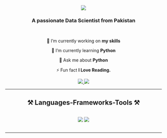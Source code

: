 <h1 align="center">
    <img src="https://readme-typing-svg.herokuapp.com/?font=Righteous&size=35&center=true&vCenter=true&width=500&height=70&duration=4000&lines=Hi+There!+👋;+I'm+Muhammad+Sohail!;" />
</h1>

<h3 align="center">A passionate Data Scientist from Pakistan </h3>

<br/>

<div align="center">
 
 🔭 I’m currently working on **my skills**
 
 🌱 I’m currently learning **Python**

💬 Ask me about **Python**

⚡ Fun fact **I Love Reading.**

 </div>
 
<div align="center"> 
  <a href="mailto:sohail.edu.mail@gmail.com>
    <img src="https://img.shields.io/badge/Gmail-333333?style=for-the-badge&logo=gmail&logoColor=red" />
  </a>
  <a href="https://linkedin.com/in/Muhammad-Sohail" target="_blank">
    <img src="https://img.shields.io/badge/LinkedIn-0077B5?style=for-the-badge&logo=linkedin&logoColor=white" target="_blank" />
  </a>
  <a href="https://github.com/SohailKhan-Py" target="_blank">
     <img src="https://img.shields.io/badge/Portfolio-FF5722?style=for-the-badge&logo=todoist&logoColor=white" target="_blank" /> <!-- sqlite, safari, google-chrome are other good icon options -->
  </a>
</div>

 <hr/>
 
<h2 align="center">⚒️ Languages-Frameworks-Tools ⚒️</h2>
<br/>
<div align="center">
    <img src="https://skillicons.dev/icons?i=r" />
    <img src="https://skillicons.dev/icons?i=python,django" /><br>
</div>

<br/>
<hr/>
